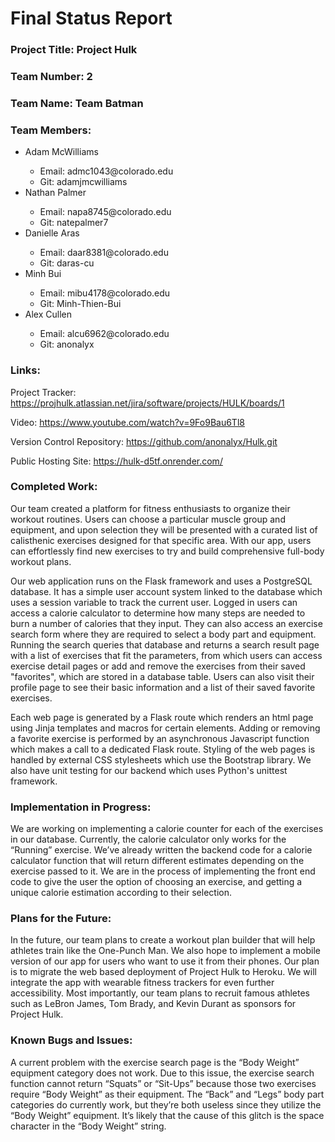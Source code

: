 # Final Status Report
### Project Title: Project Hulk

### Team Number: 2

### Team Name: Team Batman

### Team Members: 
<ul>
  <li>Adam McWilliams</li>
    <ul>
      <li>Email: admc1043@colorado.edu</li>
      <li>Git: adamjmcwilliams</li>
    </ul>
  <li>Nathan Palmer</li>
    <ul>
        <li>Email: napa8745@colorado.edu</li>
        <li>Git: natepalmer7</li>
    </ul>
  <li>Danielle Aras</li>
    <ul>
        <li>Email: daar8381@colorado.edu</li>
        <li>Git: daras-cu</li>
    </ul>
  <li>Minh Bui</li>
    <ul>
        <li>Email: mibu4178@colorado.edu</li>
        <li>Git: Minh-Thien-Bui</li>
    </ul>
  <li>Alex Cullen</li>
    <ul>
        <li>Email: alcu6962@colorado.edu</li>
        <li>Git: anonalyx</li>
    </ul>
  </ul>
  
### Links: 

Project Tracker: https://projhulk.atlassian.net/jira/software/projects/HULK/boards/1

Video: https://www.youtube.com/watch?v=9Fo9Bau6Tl8

Version Control Repository: https://github.com/anonalyx/Hulk.git

Public Hosting Site: https://hulk-d5tf.onrender.com/

### Completed Work:
Our team created a platform for fitness enthusiasts to organize their workout routines. Users can choose a particular muscle group and equipment, and upon selection they will be presented with a curated list of calisthenic exercises designed for that specific area. With our app, users can effortlessly find new exercises to try and build comprehensive full-body workout plans.

Our web application runs on the Flask framework and uses a PostgreSQL database. It has a simple user account system linked to the database which uses a session variable to track the current user. Logged in users can access a calorie calculator to determine how many steps are needed to burn a number of calories that they input. They can also access an exercise search form where they are required to select a body part and equipment. Running the search queries that database and returns a search result page with a list of exercises that fit the parameters, from which users can access exercise detail pages or add and remove the exercises from their saved "favorites", which are stored in a database table. Users can also visit their profile page to see their basic information and a list of their saved favorite exercises.

Each web page is generated by a Flask route which renders an html page using Jinja templates and macros for certain elements. Adding or removing a favorite exercise is performed by an asynchronous Javascript function which makes a call to a dedicated Flask route. Styling of the web pages is handled by external CSS stylesheets which use the Bootstrap library. We also have unit testing for our backend which uses Python's unittest framework.

### Implementation in Progress: 
We are working on implementing a calorie counter for each of the exercises in our database. Currently, the calorie calculator only works for the “Running” exercise. We’ve already written the backend code for a calorie calculator function that will return different estimates depending on the exercise passed to it. We are in the process of implementing the front end code to give the user the option of choosing an exercise, and getting a unique calorie estimation according to their selection.

### Plans for the Future:

In the future, our team plans to create a workout plan builder that will help athletes train like the One-Punch Man. We also hope to implement a mobile version of our app for users who want to use it from their phones. Our plan is to migrate the web based deployment of Project Hulk to Heroku. We will integrate the app with wearable fitness trackers for even further accessibility. Most importantly, our team plans to recruit famous athletes such as LeBron James, Tom Brady, and Kevin Durant as sponsors for Project Hulk.

### Known Bugs and Issues:

A current problem with the exercise search page is the “Body Weight” equipment category does not work. Due to this issue, the exercise search function cannot return “Squats” or “Sit-Ups” because those two exercises require “Body Weight” as their equipment. The “Back” and “Legs” body part categories do currently work, but they’re both useless since they utilize the “Body Weight” equipment. It’s likely that the cause of this glitch is the space character in the “Body Weight” string.

